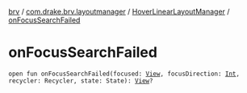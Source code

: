 [brv](../../index.md) / [com.drake.brv.layoutmanager](../index.md) / [HoverLinearLayoutManager](index.md) / [onFocusSearchFailed](./on-focus-search-failed.md)

# onFocusSearchFailed

`open fun onFocusSearchFailed(focused: `[`View`](https://developer.android.com/reference/android/view/View.html)`, focusDirection: `[`Int`](https://kotlinlang.org/api/latest/jvm/stdlib/kotlin/-int/index.html)`, recycler: Recycler, state: State): `[`View`](https://developer.android.com/reference/android/view/View.html)`?`